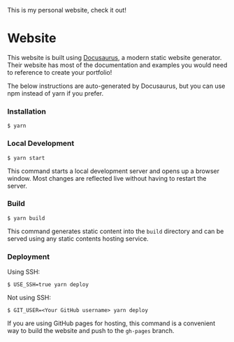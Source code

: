 This is my personal website, check it out!

# Website

This website is built using [Docusaurus](https://docusaurus.io/), a modern static website generator.
Their website has most of the documentation and examples you would need to reference to create your portfolio!

The below instructions are auto-generated by Docusaurus, but you can use npm instead of yarn if you prefer.

### Installation

```
$ yarn
```

### Local Development

```
$ yarn start
```

This command starts a local development server and opens up a browser window. Most changes are reflected live without having to restart the server.

### Build

```
$ yarn build
```

This command generates static content into the `build` directory and can be served using any static contents hosting service.

### Deployment

Using SSH:

```
$ USE_SSH=true yarn deploy
```

Not using SSH:

```
$ GIT_USER=<Your GitHub username> yarn deploy
```

If you are using GitHub pages for hosting, this command is a convenient way to build the website and push to the `gh-pages` branch.
